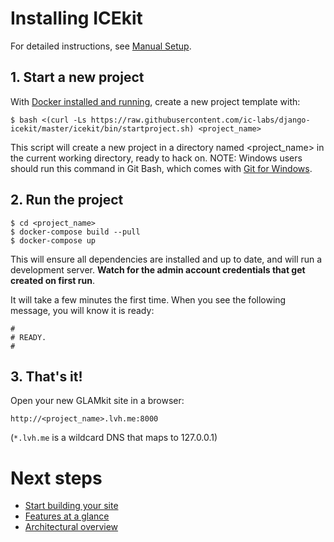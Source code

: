 # Installing ICEkit
<!-- keep identical with README -->

For detailed instructions, see [Manual Setup](manual-setup.md).

## 1. Start a new project

With [Docker installed and running](docker.md),
create a new project template with:

    $ bash <(curl -Ls https://raw.githubusercontent.com/ic-labs/django-icekit/master/icekit/bin/startproject.sh) <project_name>

This script will create a new project in a directory named <project_name> in
the current working directory, ready to hack on. NOTE: Windows users should
run this command in Git Bash, which comes with
[Git for Windows](https://git-for-windows.github.io/).


## 2. Run the project

    $ cd <project_name>
    $ docker-compose build --pull
    $ docker-compose up

This will ensure all dependencies are installed and up to date, and will run
a development server. <strong>Watch for the admin account credentials that get created on first run</strong>.</p>

It will take a few minutes the first time. When you see the following message, you will know it is ready:

    #
    # READY.
    #

## 3. That's it!

Open your new GLAMkit site in a browser:

    http://<project_name>.lvh.me:8000

(`*.lvh.me` is a wildcard DNS that maps to 127.0.0.1)

# Next steps

* [Start building your site](../howto/start.md)
* [Features at a glance](features.md)
* [Architectural overview](architecture.md)
